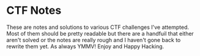 # CTF Notes

These are notes and solutions to various CTF challenges I've attempted. Most of them should be pretty readable but there are a handfuil that either aren't solved or the notes are really rough and I haven't gone back to rewrite them yet. As always YMMV! Enjoy and Happy Hacking.
